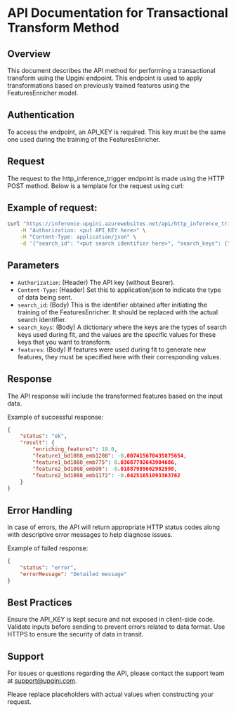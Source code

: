 # API Documentation for Transactional Transform Method

## Overview

This document describes the API method for performing a transactional transform using the Upgini endpoint. This endpoint is used to apply transformations based on previously trained features using the FeaturesEnricher model.

## Authentication

To access the endpoint, an API_KEY is required. This key must be the same one used during the training of the FeaturesEnricher.

## Request

The request to the http_inference_trigger endpoint is made using the HTTP POST method. Below is a template for the request using curl:

## Example of request:
```bash
curl "https://inference-upgini.azurewebsites.net/api/http_inference_trigger" \
    -H "Authorization: <put API_KEY here>" \
    -H "Content-Type: application/json" \
    -d '{"search_id": "<put search identifier here>", "search_keys": {"COUNTRY": "GB", "DATE": "2020-01-01", "POSTAL_CODE": "111111"}, "features": {"feature1": "featureValue1", "feature2": "featureValue2}}'
```

## Parameters

* `Authorization`: (Header) The API key (without Bearer).
* `Content-Type`: (Header) Set this to application/json to indicate the type of data being sent.
* `search_id`: (Body) This is the identifier obtained after initiating the training of the FeaturesEnricher. It should be replaced with the actual search identifier.
* `search_keys`: (Body) A dictionary where the keys are the types of search keys used during fit, and the values are the specific values for these keys that you want to transform.
* `features`: (Body) If features were used during fit to generate new features, they must be specified here with their corresponding values.

## Response

The API response will include the transformed features based on the input data.

Example of successful response:

```json
{
    "status": "ok", 
    "result": {
        "enriching_feature1": 18.0,
        "feature1_bd1088_emb1208": -0.007415670435875654,
        "feature1_bd1088_emb775": 0.03687792643904686,
        "feature2_bd1088_emb99": -0.01887989602982998,
        "feature2_bd1088_emb1172": -0.04251651093363762
    }
}
```

## Error Handling

In case of errors, the API will return appropriate HTTP status codes along with descriptive error messages to help diagnose issues.

Example of failed response:
```json
{
    "status": "error",
    "errorMessage": "Detailed message"
}
```

## Best Practices

Ensure the API_KEY is kept secure and not exposed in client-side code.
Validate inputs before sending to prevent errors related to data format.
Use HTTPS to ensure the security of data in transit.

## Support

For issues or questions regarding the API, please contact the support team at support@upgini.com.

Please replace placeholders with actual values when constructing your request.